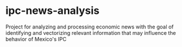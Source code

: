 # ipc-news-analysis
 Project for analyzing and processing economic news with the goal of identifying and vectorizing relevant information that may influence the behavior of Mexico's IPC 
